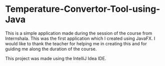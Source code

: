 # Temperature-Convertor-Tool-using-Java

This is a simple application made during the session of the course from Internshala. This was the first application which I created using JavaFX. I would like to thank the teacher for helping me in creating this and for guiding me along the duration of the course.

This project was made using the IntelliJ Idea IDE.
